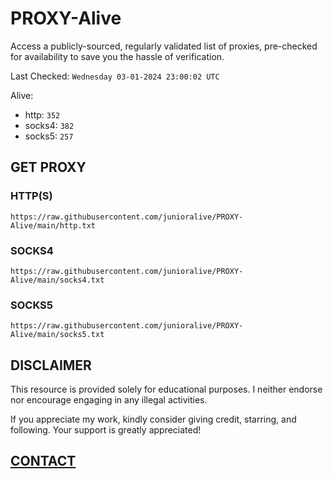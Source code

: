 # PROXY-Alive

Access a publicly-sourced, regularly validated list of proxies, pre-checked for availability to save you the hassle of verification.

Last Checked: `Wednesday 03-01-2024 23:00:02 UTC`

Alive:
- http: `352`
- socks4: `382`
- socks5: `257`

## GET PROXY

### HTTP(S)

```https://raw.githubusercontent.com/junioralive/PROXY-Alive/main/http.txt```

### SOCKS4

```https://raw.githubusercontent.com/junioralive/PROXY-Alive/main/socks4.txt```

### SOCKS5

```https://raw.githubusercontent.com/junioralive/PROXY-Alive/main/socks5.txt```

## DISCLAIMER

This resource is provided solely for educational purposes. I neither endorse nor encourage engaging in any illegal activities.

If you appreciate my work, kindly consider giving credit, starring, and following. Your support is greatly appreciated! 

## [CONTACT](https://t.me/TheJuniorAlive)
